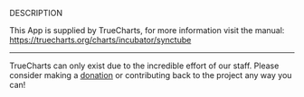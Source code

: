 DESCRIPTION


This App is supplied by TrueCharts, for more information visit the manual: https://truecharts.org/charts/incubator/synctube

---

TrueCharts can only exist due to the incredible effort of our staff.
Please consider making a [donation](https://truecharts.org/docs/about/sponsor) or contributing back to the project any way you can!
